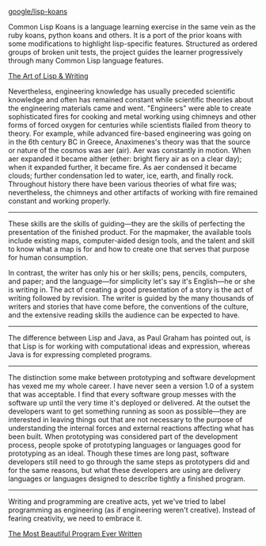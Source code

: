 [google/lisp-koans](https://github.com/google/lisp-koans)

Common Lisp Koans is a language learning exercise in the same vein as the ruby koans, python koans and others. It is a port of the prior koans with some modifications to highlight lisp-specific features. Structured as ordered groups of broken unit tests, the project guides the learner progressively through many Common Lisp language features.

[The Art of Lisp & Writing](https://dreamsongs.com/ArtOfLisp.html)

Nevertheless, engineering knowledge has usually preceded scientific knowledge and often has remained constant while scientific theories about the engineering materials came and went. "Engineers" were able to create sophisticated fires for cooking and metal working using chimneys and other forms of forced oxygen for centuries while scientists flailed from theory to theory. For example, while advanced fire-based engineering was going on in the 6th century BC in Greece, Anaximenes's theory was that the source or nature of the cosmos was aer (air). Aer was constantly in motion. When aer expanded it became aither (ether: bright fiery air as on a clear day); when it expanded further, it became fire. As aer condensed it became clouds; further condensation led to water, ice, earth, and finally rock. Throughout history there have been various theories of what fire was; nevertheless, the chimneys and other artifacts of working with fire remained constant and working properly.

---

These skills are the skills of guiding—they are the skills of perfecting the presentation of the finished product. For the mapmaker, the available tools include existing maps, computer-aided design tools, and the talent and skill to know what a map is for and how to create one that serves that purpose for human consumption.

In contrast, the writer has only his or her skills; pens, pencils, computers, and paper; and the language—for simplicity let's say it's English—he or she is writing in. The act of creating a good presentation of a story is the act of writing followed by revision. The writer is guided by the many thousands of writers and stories that have come before, the conventions of the culture, and the extensive reading skills the audience can be expected to have.

---

The difference between Lisp and Java, as Paul Graham has pointed out, is that Lisp is for working with computational ideas and expression, whereas Java is for expressing completed programs.

---

The distinction some make between prototyping and software development has vexed me my whole career. I have never seen a version 1.0 of a system that was acceptable. I find that every software group messes with the software up until the very time it's deployed or delivered. At the outset the developers want to get something running as soon as possible—they are interested in leaving things out that are not necessary to the purpose of understanding the internal forces and external reactions affecting what has been built. When prototyping was considered part of the development process, people spoke of prototyping languages or languages good for prototyping as an ideal. Though these times are long past, software developers still need to go through the same steps as prototypers did and for the same reasons, but what these developers are using are delivery languages or languages designed to describe tightly a finished program.

---

Writing and programming are creative acts, yet we've tried to label programming as engineering (as if engineering weren't creative). Instead of fearing creativity, we need to embrace it.

[The Most Beautiful Program Ever Written](https://www.lvguowei.me/post/the-most-beautiful-program-ever-written/)
